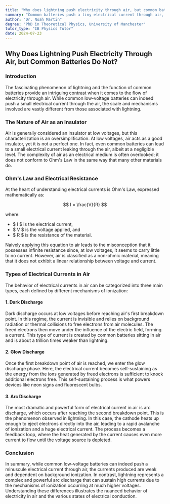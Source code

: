 ```yaml
---
title: "Why does lightning push electricity through air, but common batteries do not?"
summary: "Common batteries push a tiny electrical current through air, but it's so weak it's usually ignored. Air isn't a perfect insulator, and even at low voltages, a small current flows due to background ionization.  Lightning, however, involves a much stronger current and relies on a different process, called arc discharge, where air becomes highly conductive."
author: "Dr. Noah Martin"
degree: "PhD in Theoretical Physics, University of Manchester"
tutor_type: "IB Physics Tutor"
date: 2024-07-23
---
```


## Why Does Lightning Push Electricity Through Air, but Common Batteries Do Not?

### Introduction

The fascinating phenomenon of lightning and the function of common batteries provide an intriguing contrast when it comes to the flow of electricity through air. While common low-voltage batteries can indeed push a small electrical current through the air, the scale and mechanisms involved are vastly different from those associated with lightning.

### The Nature of Air as an Insulator

Air is generally considered an insulator at low voltages, but this characterization is an oversimplification. At low voltages, air acts as a good insulator, yet it is not a perfect one. In fact, even common batteries can lead to a small electrical current leaking through the air, albeit at a negligible level. The complexity of air as an electrical medium is often overlooked; it does not conform to Ohm's Law in the same way that many other materials do.

### Ohm's Law and Electrical Resistance

At the heart of understanding electrical currents is Ohm's Law, expressed mathematically as:

$$
I = \frac{V}{R}
$$

where:
- $ I $ is the electrical current,
- $ V $ is the voltage applied, and
- $ R $ is the resistance of the material.

Naively applying this equation to air leads to the misconception that it possesses infinite resistance since, at low voltages, it seems to carry little to no current. However, air is classified as a non-ohmic material, meaning that it does not exhibit a linear relationship between voltage and current.

### Types of Electrical Currents in Air

The behavior of electrical currents in air can be categorized into three main types, each defined by different mechanisms of ionization:

#### 1. Dark Discharge

Dark discharge occurs at low voltages before reaching air's first breakdown point. In this regime, the current is invisible and relies on background radiation or thermal collisions to free electrons from air molecules. The freed electrons then move under the influence of the electric field, forming a current. This type of current is created by common batteries sitting in air and is about a trillion times weaker than lightning.

#### 2. Glow Discharge

Once the first breakdown point of air is reached, we enter the glow discharge phase. Here, the electrical current becomes self-sustaining as the energy from the ions generated by freed electrons is sufficient to knock additional electrons free. This self-sustaining process is what powers devices like neon signs and fluorescent bulbs.

#### 3. Arc Discharge

The most dramatic and powerful form of electrical current in air is arc discharge, which occurs after reaching the second breakdown point. This is the phenomenon observed in lightning. In this case, the cathode heats up enough to eject electrons directly into the air, leading to a rapid avalanche of ionization and a huge electrical current. The process becomes a feedback loop, where the heat generated by the current causes even more current to flow until the voltage source is depleted.

### Conclusion

In summary, while common low-voltage batteries can indeed push a minuscule electrical current through air, the currents produced are weak and dependent on background ionization. In contrast, lightning represents a complex and powerful arc discharge that can sustain high currents due to the mechanisms of ionization occurring at much higher voltages. Understanding these differences illustrates the nuanced behavior of electricity in air and the various states of electrical conduction.
    